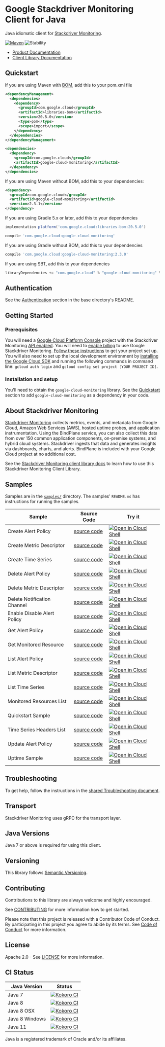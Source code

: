 # Google Stackdriver Monitoring Client for Java

Java idiomatic client for [Stackdriver Monitoring][product-docs].

[![Maven][maven-version-image]][maven-version-link]
![Stability][stability-image]

- [Product Documentation][product-docs]
- [Client Library Documentation][javadocs]

## Quickstart

If you are using Maven with [BOM][libraries-bom], add this to your pom.xml file
```xml
<dependencyManagement>
  <dependencies>
    <dependency>
      <groupId>com.google.cloud</groupId>
      <artifactId>libraries-bom</artifactId>
      <version>20.5.0</version>
      <type>pom</type>
      <scope>import</scope>
    </dependency>
  </dependencies>
</dependencyManagement>

<dependencies>
  <dependency>
    <groupId>com.google.cloud</groupId>
    <artifactId>google-cloud-monitoring</artifactId>
  </dependency>
</dependencies>

```

If you are using Maven without BOM, add this to your dependencies:

```xml
<dependency>
  <groupId>com.google.cloud</groupId>
  <artifactId>google-cloud-monitoring</artifactId>
  <version>2.3.1</version>
</dependency>

```

If you are using Gradle 5.x or later, add this to your dependencies
```Groovy
implementation platform('com.google.cloud:libraries-bom:20.5.0')

compile 'com.google.cloud:google-cloud-monitoring'
```
If you are using Gradle without BOM, add this to your dependencies
```Groovy
compile 'com.google.cloud:google-cloud-monitoring:2.3.0'
```

If you are using SBT, add this to your dependencies
```Scala
libraryDependencies += "com.google.cloud" % "google-cloud-monitoring" % "2.3.0"
```

## Authentication

See the [Authentication][authentication] section in the base directory's README.

## Getting Started

### Prerequisites

You will need a [Google Cloud Platform Console][developer-console] project with the Stackdriver Monitoring [API enabled][enable-api].
You will need to [enable billing][enable-billing] to use Google Stackdriver Monitoring.
[Follow these instructions][create-project] to get your project set up. You will also need to set up the local development environment by
[installing the Google Cloud SDK][cloud-sdk] and running the following commands in command line:
`gcloud auth login` and `gcloud config set project [YOUR PROJECT ID]`.

### Installation and setup

You'll need to obtain the `google-cloud-monitoring` library.  See the [Quickstart](#quickstart) section
to add `google-cloud-monitoring` as a dependency in your code.

## About Stackdriver Monitoring


[Stackdriver Monitoring][product-docs] collects metrics, events, and metadata from Google Cloud, Amazon Web Services (AWS), hosted uptime probes, and application instrumentation. Using the BindPlane service, you can also collect this data from over 150 common application components, on-premise systems, and hybrid cloud systems. Stackdriver ingests that data and generates insights via dashboards, charts, and alerts. BindPlane is included with your Google Cloud project at no additional cost.

See the [Stackdriver Monitoring client library docs][javadocs] to learn how to
use this Stackdriver Monitoring Client Library.





## Samples

Samples are in the [`samples/`](https://github.com/googleapis/java-monitoring/tree/master/samples) directory. The samples' `README.md`
has instructions for running the samples.

| Sample                      | Source Code                       | Try it |
| --------------------------- | --------------------------------- | ------ |
| Create Alert Policy | [source code](https://github.com/googleapis/java-monitoring/blob/master/samples/snippets/src/main/java/com/example/monitoring/CreateAlertPolicy.java) | [![Open in Cloud Shell][shell_img]](https://console.cloud.google.com/cloudshell/open?git_repo=https://github.com/googleapis/java-monitoring&page=editor&open_in_editor=samples/snippets/src/main/java/com/example/monitoring/CreateAlertPolicy.java) |
| Create Metric Descriptor | [source code](https://github.com/googleapis/java-monitoring/blob/master/samples/snippets/src/main/java/com/example/monitoring/CreateMetricDescriptor.java) | [![Open in Cloud Shell][shell_img]](https://console.cloud.google.com/cloudshell/open?git_repo=https://github.com/googleapis/java-monitoring&page=editor&open_in_editor=samples/snippets/src/main/java/com/example/monitoring/CreateMetricDescriptor.java) |
| Create Time Series | [source code](https://github.com/googleapis/java-monitoring/blob/master/samples/snippets/src/main/java/com/example/monitoring/CreateTimeSeries.java) | [![Open in Cloud Shell][shell_img]](https://console.cloud.google.com/cloudshell/open?git_repo=https://github.com/googleapis/java-monitoring&page=editor&open_in_editor=samples/snippets/src/main/java/com/example/monitoring/CreateTimeSeries.java) |
| Delete Alert Policy | [source code](https://github.com/googleapis/java-monitoring/blob/master/samples/snippets/src/main/java/com/example/monitoring/DeleteAlertPolicy.java) | [![Open in Cloud Shell][shell_img]](https://console.cloud.google.com/cloudshell/open?git_repo=https://github.com/googleapis/java-monitoring&page=editor&open_in_editor=samples/snippets/src/main/java/com/example/monitoring/DeleteAlertPolicy.java) |
| Delete Metric Descriptor | [source code](https://github.com/googleapis/java-monitoring/blob/master/samples/snippets/src/main/java/com/example/monitoring/DeleteMetricDescriptor.java) | [![Open in Cloud Shell][shell_img]](https://console.cloud.google.com/cloudshell/open?git_repo=https://github.com/googleapis/java-monitoring&page=editor&open_in_editor=samples/snippets/src/main/java/com/example/monitoring/DeleteMetricDescriptor.java) |
| Delete Notification Channel | [source code](https://github.com/googleapis/java-monitoring/blob/master/samples/snippets/src/main/java/com/example/monitoring/DeleteNotificationChannel.java) | [![Open in Cloud Shell][shell_img]](https://console.cloud.google.com/cloudshell/open?git_repo=https://github.com/googleapis/java-monitoring&page=editor&open_in_editor=samples/snippets/src/main/java/com/example/monitoring/DeleteNotificationChannel.java) |
| Enable Disable Alert Policy | [source code](https://github.com/googleapis/java-monitoring/blob/master/samples/snippets/src/main/java/com/example/monitoring/EnableDisableAlertPolicy.java) | [![Open in Cloud Shell][shell_img]](https://console.cloud.google.com/cloudshell/open?git_repo=https://github.com/googleapis/java-monitoring&page=editor&open_in_editor=samples/snippets/src/main/java/com/example/monitoring/EnableDisableAlertPolicy.java) |
| Get Alert Policy | [source code](https://github.com/googleapis/java-monitoring/blob/master/samples/snippets/src/main/java/com/example/monitoring/GetAlertPolicy.java) | [![Open in Cloud Shell][shell_img]](https://console.cloud.google.com/cloudshell/open?git_repo=https://github.com/googleapis/java-monitoring&page=editor&open_in_editor=samples/snippets/src/main/java/com/example/monitoring/GetAlertPolicy.java) |
| Get Monitored Resource | [source code](https://github.com/googleapis/java-monitoring/blob/master/samples/snippets/src/main/java/com/example/monitoring/GetMonitoredResource.java) | [![Open in Cloud Shell][shell_img]](https://console.cloud.google.com/cloudshell/open?git_repo=https://github.com/googleapis/java-monitoring&page=editor&open_in_editor=samples/snippets/src/main/java/com/example/monitoring/GetMonitoredResource.java) |
| List Alert Policy | [source code](https://github.com/googleapis/java-monitoring/blob/master/samples/snippets/src/main/java/com/example/monitoring/ListAlertPolicy.java) | [![Open in Cloud Shell][shell_img]](https://console.cloud.google.com/cloudshell/open?git_repo=https://github.com/googleapis/java-monitoring&page=editor&open_in_editor=samples/snippets/src/main/java/com/example/monitoring/ListAlertPolicy.java) |
| List Metric Descriptor | [source code](https://github.com/googleapis/java-monitoring/blob/master/samples/snippets/src/main/java/com/example/monitoring/ListMetricDescriptor.java) | [![Open in Cloud Shell][shell_img]](https://console.cloud.google.com/cloudshell/open?git_repo=https://github.com/googleapis/java-monitoring&page=editor&open_in_editor=samples/snippets/src/main/java/com/example/monitoring/ListMetricDescriptor.java) |
| List Time Series | [source code](https://github.com/googleapis/java-monitoring/blob/master/samples/snippets/src/main/java/com/example/monitoring/ListTimeSeries.java) | [![Open in Cloud Shell][shell_img]](https://console.cloud.google.com/cloudshell/open?git_repo=https://github.com/googleapis/java-monitoring&page=editor&open_in_editor=samples/snippets/src/main/java/com/example/monitoring/ListTimeSeries.java) |
| Monitored Resources List | [source code](https://github.com/googleapis/java-monitoring/blob/master/samples/snippets/src/main/java/com/example/monitoring/MonitoredResourcesList.java) | [![Open in Cloud Shell][shell_img]](https://console.cloud.google.com/cloudshell/open?git_repo=https://github.com/googleapis/java-monitoring&page=editor&open_in_editor=samples/snippets/src/main/java/com/example/monitoring/MonitoredResourcesList.java) |
| Quickstart Sample | [source code](https://github.com/googleapis/java-monitoring/blob/master/samples/snippets/src/main/java/com/example/monitoring/QuickstartSample.java) | [![Open in Cloud Shell][shell_img]](https://console.cloud.google.com/cloudshell/open?git_repo=https://github.com/googleapis/java-monitoring&page=editor&open_in_editor=samples/snippets/src/main/java/com/example/monitoring/QuickstartSample.java) |
| Time Series Headers List | [source code](https://github.com/googleapis/java-monitoring/blob/master/samples/snippets/src/main/java/com/example/monitoring/TimeSeriesHeadersList.java) | [![Open in Cloud Shell][shell_img]](https://console.cloud.google.com/cloudshell/open?git_repo=https://github.com/googleapis/java-monitoring&page=editor&open_in_editor=samples/snippets/src/main/java/com/example/monitoring/TimeSeriesHeadersList.java) |
| Update Alert Policy | [source code](https://github.com/googleapis/java-monitoring/blob/master/samples/snippets/src/main/java/com/example/monitoring/UpdateAlertPolicy.java) | [![Open in Cloud Shell][shell_img]](https://console.cloud.google.com/cloudshell/open?git_repo=https://github.com/googleapis/java-monitoring&page=editor&open_in_editor=samples/snippets/src/main/java/com/example/monitoring/UpdateAlertPolicy.java) |
| Uptime Sample | [source code](https://github.com/googleapis/java-monitoring/blob/master/samples/snippets/src/main/java/com/example/monitoring/UptimeSample.java) | [![Open in Cloud Shell][shell_img]](https://console.cloud.google.com/cloudshell/open?git_repo=https://github.com/googleapis/java-monitoring&page=editor&open_in_editor=samples/snippets/src/main/java/com/example/monitoring/UptimeSample.java) |



## Troubleshooting

To get help, follow the instructions in the [shared Troubleshooting document][troubleshooting].

## Transport

Stackdriver Monitoring uses gRPC for the transport layer.

## Java Versions

Java 7 or above is required for using this client.

## Versioning


This library follows [Semantic Versioning](http://semver.org/).


## Contributing


Contributions to this library are always welcome and highly encouraged.

See [CONTRIBUTING][contributing] for more information how to get started.

Please note that this project is released with a Contributor Code of Conduct. By participating in
this project you agree to abide by its terms. See [Code of Conduct][code-of-conduct] for more
information.

## License

Apache 2.0 - See [LICENSE][license] for more information.

## CI Status

Java Version | Status
------------ | ------
Java 7 | [![Kokoro CI][kokoro-badge-image-1]][kokoro-badge-link-1]
Java 8 | [![Kokoro CI][kokoro-badge-image-2]][kokoro-badge-link-2]
Java 8 OSX | [![Kokoro CI][kokoro-badge-image-3]][kokoro-badge-link-3]
Java 8 Windows | [![Kokoro CI][kokoro-badge-image-4]][kokoro-badge-link-4]
Java 11 | [![Kokoro CI][kokoro-badge-image-5]][kokoro-badge-link-5]

Java is a registered trademark of Oracle and/or its affiliates.

[product-docs]: https://cloud.google.com/monitoring/docs
[javadocs]: https://googleapis.dev/java/google-cloud-monitoring/latest/
[kokoro-badge-image-1]: http://storage.googleapis.com/cloud-devrel-public/java/badges/java-monitoring/java7.svg
[kokoro-badge-link-1]: http://storage.googleapis.com/cloud-devrel-public/java/badges/java-monitoring/java7.html
[kokoro-badge-image-2]: http://storage.googleapis.com/cloud-devrel-public/java/badges/java-monitoring/java8.svg
[kokoro-badge-link-2]: http://storage.googleapis.com/cloud-devrel-public/java/badges/java-monitoring/java8.html
[kokoro-badge-image-3]: http://storage.googleapis.com/cloud-devrel-public/java/badges/java-monitoring/java8-osx.svg
[kokoro-badge-link-3]: http://storage.googleapis.com/cloud-devrel-public/java/badges/java-monitoring/java8-osx.html
[kokoro-badge-image-4]: http://storage.googleapis.com/cloud-devrel-public/java/badges/java-monitoring/java8-win.svg
[kokoro-badge-link-4]: http://storage.googleapis.com/cloud-devrel-public/java/badges/java-monitoring/java8-win.html
[kokoro-badge-image-5]: http://storage.googleapis.com/cloud-devrel-public/java/badges/java-monitoring/java11.svg
[kokoro-badge-link-5]: http://storage.googleapis.com/cloud-devrel-public/java/badges/java-monitoring/java11.html
[stability-image]: https://img.shields.io/badge/stability-ga-green
[maven-version-image]: https://img.shields.io/maven-central/v/com.google.cloud/google-cloud-monitoring.svg
[maven-version-link]: https://search.maven.org/search?q=g:com.google.cloud%20AND%20a:google-cloud-monitoring&core=gav
[authentication]: https://github.com/googleapis/google-cloud-java#authentication
[developer-console]: https://console.developers.google.com/
[create-project]: https://cloud.google.com/resource-manager/docs/creating-managing-projects
[cloud-sdk]: https://cloud.google.com/sdk/
[troubleshooting]: https://github.com/googleapis/google-cloud-common/blob/master/troubleshooting/readme.md#troubleshooting
[contributing]: https://github.com/googleapis/java-monitoring/blob/master/CONTRIBUTING.md
[code-of-conduct]: https://github.com/googleapis/java-monitoring/blob/master/CODE_OF_CONDUCT.md#contributor-code-of-conduct
[license]: https://github.com/googleapis/java-monitoring/blob/master/LICENSE
[enable-billing]: https://cloud.google.com/apis/docs/getting-started#enabling_billing
[enable-api]: https://console.cloud.google.com/flows/enableapi?apiid=monitoring.googleapis.com
[libraries-bom]: https://github.com/GoogleCloudPlatform/cloud-opensource-java/wiki/The-Google-Cloud-Platform-Libraries-BOM
[shell_img]: https://gstatic.com/cloudssh/images/open-btn.png
